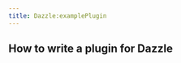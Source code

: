 ```yaml
---
title: Dazzle:examplePlugin
---
```


How to write a plugin for Dazzle
--------------------------------
